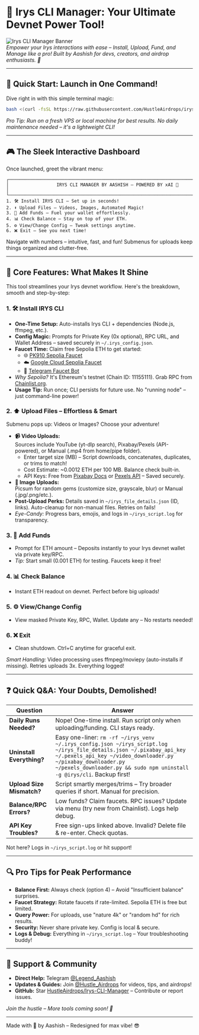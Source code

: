 # 🚀 Irys CLI Manager: Your Ultimate Devnet Power Tool!

![Irys CLI Manager Banner](https://picsum.photos/seed/irys/1200/400?blur=2&grayscale)  
*Empower your Irys interactions with ease – Install, Upload, Fund, and Manage like a pro! Built by Aashish for devs, creators, and airdrop enthusiasts. 💖*

---

## 🌟 Quick Start: Launch in One Command!

Dive right in with this simple terminal magic:  
```bash
bash <(curl -fsSL https://raw.githubusercontent.com/HustleAirdrops/irys-cli-node-one-command/main/menu.sh)
```  
*Pro Tip: Run on a fresh VPS or local machine for best results. No daily maintenance needed – it's a lightweight CLI!*

---

## 🎮 The Sleek Interactive Dashboard

Once launched, greet the vibrant menu:  
```
┌─────────────────────────────────────────────────────────────────────────────────────────────┐
│                  IRYS CLI MANAGER BY AASHISH – POWERED BY xAI 💖                           │
└─────────────────────────────────────────────────────────────────────────────────────────────┘
1. 🛠️ Install IRYS CLI – Set up in seconds!
2. ⬆️ Upload Files – Videos, Images, Automated Magic!
3. 💸 Add Funds – Fuel your wallet effortlessly.
4. 📊 Check Balance – Stay on top of your ETH.
5. ⚙️ View/Change Config – Tweak settings anytime.
6. ❌ Exit – See you next time!
```

Navigate with numbers – intuitive, fast, and fun! Submenus for uploads keep things organized and clutter-free.

---

## 🔧 Core Features: What Makes It Shine

This tool streamlines your Irys devnet workflow. Here's the breakdown, smooth and step-by-step:

### 1. 🛠️ Install IRYS CLI  
   - **One-Time Setup:** Auto-installs Irys CLI + dependencies (Node.js, ffmpeg, etc.).  
   - **Config Magic:** Prompts for Private Key (0x optional), RPC URL, and Wallet Address – saved securely in `~/.irys_config.json`.  
   - **Faucet Time:** Claim free Sepolia ETH to get started:  
     - 🌐 [PK910 Sepolia Faucet](https://sepolia-faucet.pk910.de/)  
     - ☁️ [Google Cloud Sepolia Faucet](https://cloud.google.com/application/web3/faucet/ethereum/sepolia)  
     - 🤖 [Telegram Faucet Bot](https://t.me/Faucet_Trade_bot)  
   - *Why Sepolia?* It's Ethereum's testnet (Chain ID: 11155111). Grab RPC from [Chainlist.org](https://chainlist.org/chain/11155111).  
   - **Usage Tip:** Run once; CLI persists for future use. No "running node" – just command-line power!

### 2. ⬆️ Upload Files – Effortless & Smart  
   Submenu pops up: Videos or Images? Choose your adventure!  
   - **📹 Video Uploads:**  
     Sources include YouTube (yt-dlp search), Pixabay/Pexels (API-powered), or Manual (.mp4 from home/pipe folder).  
     - Enter target size (MB) – Script downloads, concatenates, duplicates, or trims to match!  
     - Cost Estimate: ~0.0012 ETH per 100 MB. Balance check built-in.  
     - API Keys: Free from [Pixabay Docs](https://pixabay.com/api/docs/) or [Pexels API](https://www.pexels.com/api/) – Saved securely.  
   - **📸 Image Uploads:**  
     Picsum for random gems (customize size, grayscale, blur) or Manual (.jpg/.png/etc.).  
   - **Post-Upload Perks:** Details saved in `~/irys_file_details.json` (ID, links). Auto-cleanup for non-manual files. Retries on fails!  
   - *Eye-Candy:* Progress bars, emojis, and logs in `~/irys_script.log` for transparency.

### 3. 💸 Add Funds  
   - Prompt for ETH amount – Deposits instantly to your Irys devnet wallet via private key/RPC.  
   - *Tip:* Start small (0.001 ETH) for testing. Faucets keep it free!

### 4. 📊 Check Balance  
   - Instant ETH readout on devnet. Perfect before big uploads!

### 5. ⚙️ View/Change Config  
   - View masked Private Key, RPC, Wallet. Update any – No restarts needed!

### 6. ❌ Exit  
   - Clean shutdown. Ctrl+C anytime for graceful exit.

*Smart Handling:* Video processing uses ffmpeg/moviepy (auto-installs if missing). Retries uploads 3x. Everything logged!

---

## ❓ Quick Q&A: Your Doubts, Demolished!

| Question | Answer |
|----------|--------|
| **Daily Runs Needed?** | Nope! One-time install. Run script only when uploading/funding. CLI stays ready. |
| **Uninstall Everything?** | Easy one-liner: `rm -rf ~/irys_venv ~/.irys_config.json ~/irys_script.log ~/irys_file_details.json ~/.pixabay_api_key ~/.pexels_api_key ~/video_downloader.py ~/pixabay_downloader.py ~/pexels_downloader.py && sudo npm uninstall -g @irys/cli`. Backup first! |
| **Upload Size Mismatch?** | Script smartly merges/trims – Try broader queries if short. Manual for precision. |
| **Balance/RPC Errors?** | Low funds? Claim faucets. RPC issues? Update via menu (try new from Chainlist). Logs help debug. |
| **API Key Troubles?** | Free sign-ups linked above. Invalid? Delete file & re-enter. Check quotas. |

Not here? Logs in `~/irys_script.log` or hit support!

---

## 🔍 Pro Tips for Peak Performance
- **Balance First:** Always check (option 4) – Avoid "Insufficient balance" surprises.  
- **Faucet Strategy:** Rotate faucets if rate-limited. Sepolia ETH is free but limited.  
- **Query Power:** For uploads, use "nature 4k" or "random hd" for rich results.  
- **Security:** Never share private key. Config is local & secure.  
- **Logs & Debug:** Everything in `~/irys_script.log` – Your troubleshooting buddy!

---

## 💬 Support & Community
- **Direct Help:** Telegram [@Legend_Aashish](https://t.me/Legend_Aashish)  
- **Updates & Guides:** Join [@Hustle_Airdrops](https://t.me/Hustle_Airdrops) for videos, tips, and airdrops!  
- **GitHub:** Star [HustleAirdrops/Irys-CLI-Manager](https://github.com/HustleAirdrops) – Contribute or report issues.  

*Join the hustle – More tools coming soon! 🚀*  

---  

Made with 💖 by Aashish – Redesigned for max vibe! 😎
